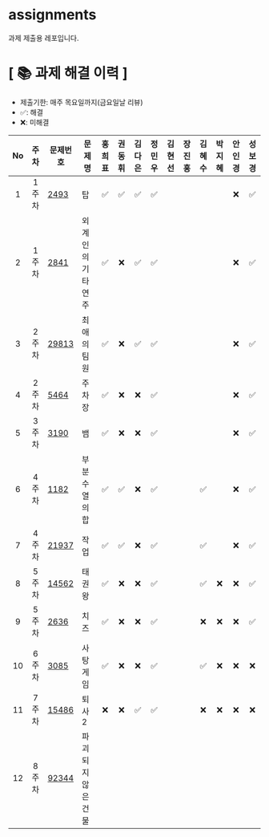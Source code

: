 # assignments
과제 제출용 레포입니다.

# **[ 📚 ‍과제 해결 이력 ]**

- 제출기한: 매주 목요일까지(금요일날 리뷰)
- ✅: 해결
- ❌: 미해결

|No|주차|문제번호|문제명|홍희표|권동휘|김다은|정민우|김현선|장진홍|김혜수|박지혜|안인경|성보경|
|:---:|:---:|-----|-----|:---:|:---:|:---:|:---:|:---:|:---:|:---:|:---:|:---:|:---:|
|1|1주차|[2493](https://www.acmicpc.net/problem/2493)|탑|✅|✅|✅|✅|||||❌|✅|
|2|1주차|[2841](https://www.acmicpc.net/problem/2841)|외계인의 기타연주|✅|❌|✅|✅|||||❌|✅|
|3|2주차|[29813](https://www.acmicpc.net/problem/29813)|최애의 팀원|✅|❌|✅|✅|||||❌|✅|
|4|2주차|[5464](https://www.acmicpc.net/problem/5464)|주차장|✅|❌|❌|✅|||||❌|✅|
|5|3주차|[3190](https://www.acmicpc.net/problem/3190)|뱀|✅|❌|❌|✅|||||❌|✅|
|6|4주차|[1182](https://www.acmicpc.net/problem/1182)|부분수열의 합|✅|✅|❌|✅|||✅||❌|✅|
|7|4주차|[21937](https://www.acmicpc.net/problem/21937)|작업|✅|✅|❌|✅|||✅||❌|✅|
|8|5주차|[14562](https://www.acmicpc.net/problem/14562)|태권왕|✅|❌|❌|✅|||✅|❌|❌|✅|
|9|5주차|[2636](https://www.acmicpc.net/problem/2636)|치즈|✅|❌|❌|✅|||❌|❌|❌|✅|
|10|6주차|[3085](https://www.acmicpc.net/problem/3085)|사탕게임|✅|❌|❌|✅|||✅|❌|❌|❌|
|11|7주차|[15486](https://www.acmicpc.net/problem/15486)|퇴사 2|❌|❌|✅|✅|||❌|❌|❌|❌|
|12|8주차|[92344](https://school.programmers.co.kr/learn/courses/30/lessons/92344)|파괴되지 않은 건물|||||||||||
